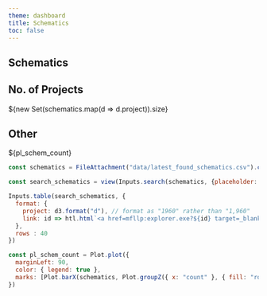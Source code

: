```yaml
---
theme: dashboard
title: Schematics
toc: false
---
```


## Schematics

<div class="grid grid-cols-2">
  <div class="card">
    <h2>No. of Projects</h2>
    <span class="big">${new Set(schematics.map(d => d.project)).size}</span>
  </div>
  <div class="card">
    <h2>Other</h2>
    <span class="big">${pl_schem_count}</span>
  </div>
</div>

```js
const schematics = FileAttachment("data/latest_found_schematics.csv").csv({typed: true});
```

```js
const search_schematics = view(Inputs.search(schematics, {placeholder: "Search schematics"}));
```

```js
Inputs.table(search_schematics, {
  format: {
    project: d3.format("d"), // format as "1960" rather than "1,960"
    link: id => htl.html`<a href=mfllp:explorer.exe?${id} target=_blank>🔗</a>`
  },
  rows : 40
})
```

```js
const pl_schem_count = Plot.plot({
  marginLeft: 90,
  color: { legend: true },
  marks: [Plot.barX(schematics, Plot.groupZ({ x: "count" }, { fill: "role" }))]
})
```
